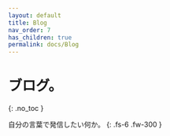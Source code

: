 ```yaml
---
layout: default
title: Blog
nav_order: 7
has_children: true
permalink: docs/Blog
---
```


# ブログ。
{: .no_toc }

自分の言葉で発信したい何か。
{: .fs-6 .fw-300 }
